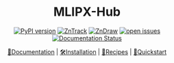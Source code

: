 
<div align="center">
<h1> MLIPX-Hub </h1>

[![PyPI version](https://badge.fury.io/py/mlipx.svg)](https://badge.fury.io/py/mlipx)
[![ZnTrack](https://img.shields.io/badge/Powered%20by-ZnTrack-%23007CB0)](https://zntrack.readthedocs.io/en/latest/)
[![ZnDraw](https://img.shields.io/badge/works_with-ZnDraw-orange)](https://github.com/zincware/zndraw)
[![open issues](https://img.shields.io/badge/contributions-welcome-brightgreen.svg?style=flat)](https://github.com/basf/mlipx/issues)
[![Documentation Status](https://readthedocs.org/projects/mlipx/badge/?version=latest)](https://mlipx.readthedocs.io/en/latest/?badge=latest)

[📘Documentation](https://mlipx.readthedocs.io) |
[🛠️Installation](https://mlipx.readthedocs.io/en/latest/installation.html) |
[📜Recipes](https://mlipx.readthedocs.io/en/latest/recipes.html) |
[🚀Quickstart](https://mlipx.readthedocs.io/en/latest/quickstart.html)

</div>
